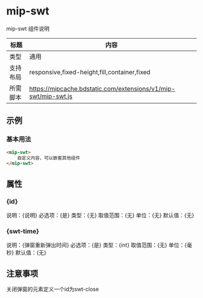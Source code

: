 # mip-swt

mip-swt 组件说明

标题|内容
----|----
类型|通用
支持布局|responsive,fixed-height,fill,container,fixed
所需脚本|https://mipcache.bdstatic.com/extensions/v1/mip-swt/mip-swt.js

## 示例

### 基本用法
```html
<mip-swt>
    自定义内容，可以嵌套其他组件
</mip-swt>
```

## 属性

### {id}

说明：{说明}
必选项：{是}
类型：{无}
取值范围：{无}
单位：{无}
默认值：{无}

### {swt-time}

说明：{弹窗重新弹出时间}
必选项：{是}
类型：{int}
取值范围：{无}
单位：{毫秒}
默认值：{无}

## 注意事项
关闭弹窗的元素定义一个id为swt-close
